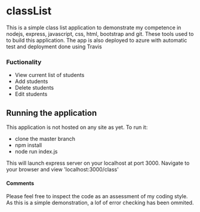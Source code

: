 # classList
This is a simple class list application to demonstrate my competence in nodejs, express, javascript, css, html, bootstrap and git.
These tools used to to build this application. The app is also deployed to azure with automatic test and deployment done using Travis

### Fuctionality
- View current list of students
- Add students
- Delete students
- Edit students

## Running the application
This application is not hosted on any site as yet. To run it:
- clone the master branch
- npm install
- node run index.js

This will launch express server on your localhost at port 3000. Navigate to your browser and view 'localhost:3000/class'

#### Comments
Please feel free to inspect the code as an assessment of my coding style. As this is a simple demonstration, a lof of error checking has been ommited.
